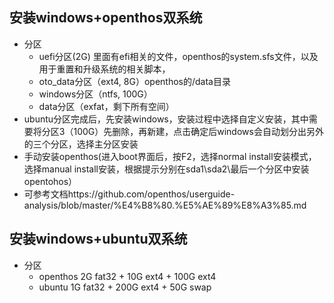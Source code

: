 ## 安装windows+openthos双系统
  - 分区
    - uefi分区(2G) 里面有efi相关的文件，openthos的system.sfs文件，以及用于重置和升级系统的相关脚本，
    - oto_data分区（ext4, 8G）openthos的/data目录
    - windows分区（ntfs, 100G）
    - data分区（exfat，剩下所有空间）
  - ubuntu分区完成后，先安装windows，安装过程中选择自定义安装，其中需要将分区3（100G）先删除，再新建，点击确定后windows会自动划分出另外的三个分区，选择主分区安装
  - 手动安装openthos(进入boot界面后，按F2，选择normal install安装模式，选择manual install安装，根据提示分别在sda1\sda2\最后一个分区中安装opentohos）
  - 可参考文档https://github.com/openthos/userguide-analysis/blob/master/%E4%B8%80.%E5%AE%89%E8%A3%85.md
## 安装windows+ubuntu双系统
  - 分区
    - openthos 2G fat32 + 10G ext4 + 100G ext4
    - ubuntu 1G fat32 + 200G ext4 + 50G swap
    
